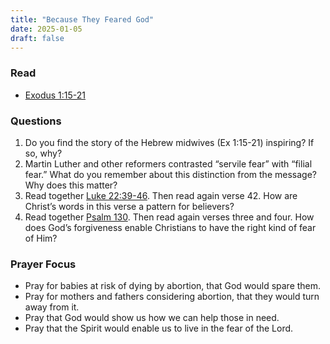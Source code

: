 ```yaml
---
title: "Because They Feared God"
date: 2025-01-05
draft: false
---
```


### Read
* [Exodus 1:15-21](https://www.bible.com/bible/59/EXO.1.ESV)

### Questions
1. Do you find the story of the Hebrew midwives (Ex 1:15-21) inspiring? If so, why?
2. Martin Luther and other reformers contrasted “servile fear” with “filial fear.” What do you remember about this distinction from the message? Why does this matter?
3. Read together [Luke 22:39-46](https://www.bible.com/bible/59/LUK.22.ESV). Then read again verse 42. How are Christ’s words in this verse a pattern for believers?
4. Read together [Psalm 130](https://www.bible.com/bible/59/PSA.130.ESV). Then read again verses three and four. How does God’s forgiveness enable Christians to have the right kind of fear of Him?

### Prayer Focus
* Pray for babies at risk of dying by abortion, that God would spare them.
* Pray for mothers and fathers considering abortion, that they would turn away from it.
* Pray that God would show us how we can help those in need.
* Pray that the Spirit would enable us to live in the fear of the Lord.
